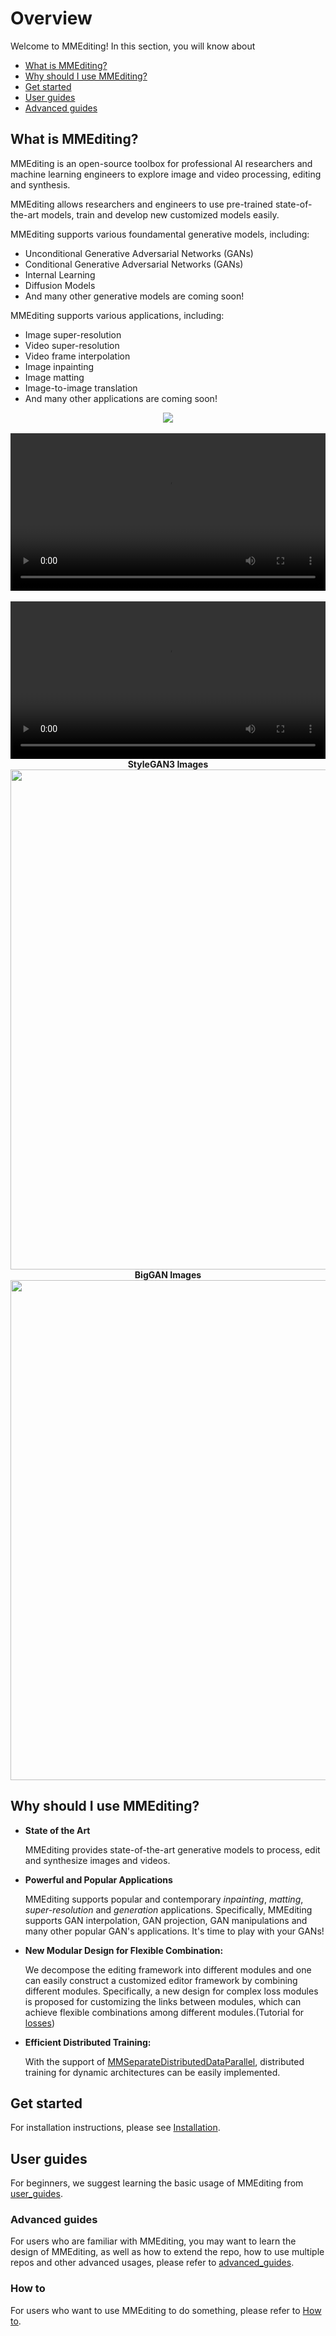 # Overview

Welcome to MMEditing! In this section, you will know about

- [What is MMEditing?](#what-is-mmediting)
- [Why should I use MMEditing?](#why-should-i-use-mmediting)
- [Get started](#get-started)
- [User guides](#user-guides)
- [Advanced guides](#advanced-guides)

## What is MMEditing?

MMEditing is an open-source toolbox for professional AI researchers and machine learning engineers to explore image and video processing, editing and synthesis.

MMEditing allows researchers and engineers to use pre-trained state-of-the-art models, train and develop new customized models easily.

MMEditing supports various foundamental generative models, including:

- Unconditional Generative Adversarial Networks (GANs)
- Conditional Generative Adversarial Networks (GANs)
- Internal Learning
- Diffusion Models
- And many other generative models are coming soon!

MMEditing supports various applications, including:

- Image super-resolution
- Video super-resolution
- Video frame interpolation
- Image inpainting
- Image matting
- Image-to-image translation
- And many other applications are coming soon!

<div align=center>
  <img src="https://user-images.githubusercontent.com/12756472/158984079-c4754015-c1f6-48c5-ac46-62e79448c372.jpg"/>
</div>
</br>

<div align=center>
    <video width="100%" controls>
        <source src="https://user-images.githubusercontent.com/12756472/175944645-cabe8c2b-9f25-440b-91cc-cdac4e752c5a.mp4" type="video/mp4">
        <object data="https://user-images.githubusercontent.com/12756472/175944645-cabe8c2b-9f25-440b-91cc-cdac4e752c5a.mp4" width="100%">
        </object>
    </video>
</div>
</br>

<div align=center>
<video width="100%" controls>
    <source src="https://user-images.githubusercontent.com/12756472/158972813-d8d0f19c-f49c-4618-9967-52652726ef19.mp4" type="video/mp4">
    <object src="https://user-images.githubusercontent.com/12756472/158972813-d8d0f19c-f49c-4618-9967-52652726ef19.mp4" width="100%">
    </object>
</video>
</div>

<div align="center">
  <b> StyleGAN3 Images</b>
  <br/>
  <img src="https://user-images.githubusercontent.com/22982797/150450502-c182834f-796f-4397-bd38-df1efe4a8a47.png" width="800"/>
</div>

<div align="center">
  <b> BigGAN Images </b>
  <br/>
  <img src="https://user-images.githubusercontent.com/22982797/127615534-6278ce1b-5cff-4189-83c6-9ecc8de08dfc.png" width="800"/>
</div>

## Why should I use MMEditing?

- **State of the Art**

  MMEditing provides state-of-the-art generative models to process, edit and synthesize images and videos.

- **Powerful and Popular Applications**

  MMEditing supports popular and contemporary *inpainting*, *matting*, *super-resolution* and *generation* applications. Specifically, MMEditing supports GAN interpolation, GAN projection, GAN manipulations and many other popular GAN's applications. It's time to play with your GANs!

- **New Modular Design for Flexible Combination:**

  We decompose the editing framework into different modules and one can easily construct a customized editor framework by combining different modules. Specifically, a new design for complex loss modules is proposed for customizing the links between modules, which can achieve flexible combinations among different modules.(Tutorial for [losses](../howto/losses.md))

- **Efficient Distributed Training:**

  With the support of [MMSeparateDistributedDataParallel](https://github.com/open-mmlab/mmengine/blob/main/mmengine/model/wrappers/seperate_distributed.py), distributed training for dynamic architectures can be easily implemented.

## Get started

For installation instructions, please see [Installation](install.md).

## User guides

For beginners, we suggest learning the basic usage of MMEditing from [user_guides](../user_guides/config.md).

### Advanced guides

For users who are familiar with MMEditing, you may want to learn the design of MMEditing, as well as how to extend the repo, how to use multiple repos and other advanced usages, please refer to [advanced_guides](../advanced_guides/evaluator.md).

### How to

For users who want to use MMEditing to do something, please refer to [How to](../howto/models.md).
